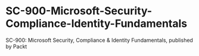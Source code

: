 # SC-900-Microsoft-Security-Compliance-Identity-Fundamentals
SC-900: Microsoft Security, Compliance &amp; Identity Fundamentals, published by Packt
